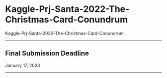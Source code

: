 # Kaggle-Prj-Santa-2022-The-Christmas-Card-Conundrum
Kaggle-Prj-Santa-2022-The-Christmas-Card-Conundrum

-----

## Final Submission Deadline

January 17, 2023

-----
